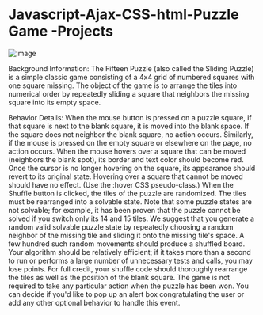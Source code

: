 # Javascript-Ajax-CSS-html-Puzzle Game -Projects






![image](https://user-images.githubusercontent.com/70826183/236499919-229aa3ee-c346-49db-a665-3c6c76ef3d15.png)


Background Information:
The Fifteen Puzzle (also called the Sliding Puzzle) is a simple classic game consisting of a 4x4 grid of numbered squares with one square missing. The object of the game is to arrange the tiles into numerical order by repeatedly sliding a square that neighbors the missing square into its empty space.


Behavior Details:
When the mouse button is pressed on a puzzle square, if that square is next to the blank square, it is moved into the blank space. If the square does not neighbor the blank square, no action occurs. Similarly, if the mouse is pressed on the empty square or elsewhere on the page, no action occurs.
When the mouse hovers over a square that can be moved (neighbors the blank spot), its border and text color should become red. Once the cursor is no longer hovering on the square, its appearance should revert to its original state. Hovering over a square that cannot be moved should have no effect. (Use the :hover CSS pseudo-class.)
When the Shuffle button is clicked, the tiles of the puzzle are randomized. The tiles must be rearranged into a solvable state. Note that some puzzle states are not solvable; for example, it has been proven that the puzzle cannot be solved if you switch only its 14 and 15 tiles. We suggest that you generate a random valid solvable puzzle state by repeatedly choosing a random neighbor of the missing tile and sliding it onto the missing tile's space. A few hundred such random movements should produce a shuffled board. Your algorithm should be relatively efficient; if it takes more than a second to run or performs a large number of unnecessary tests and calls, you may lose points. For full credit, your shuffle code should thoroughly rearrange the tiles as well as the position of the blank square.
The game is not required to take any particular action when the puzzle has been won. You can decide if you'd like to pop up an alert box congratulating the user or add any other optional behavior to handle this event.
